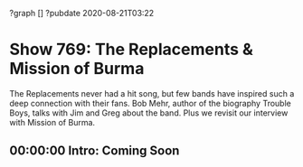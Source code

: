 ?graph []
?pubdate 2020-08-21T03:22

# Show 769: The Replacements & Mission of Burma

The Replacements never had a hit song, but few bands have inspired such a deep connection with their fans. Bob Mehr, author of the biography Trouble Boys, talks with Jim and Greg about the band. Plus we revisit our interview with Mission of Burma.


## 00:00:00 Intro: Coming Soon